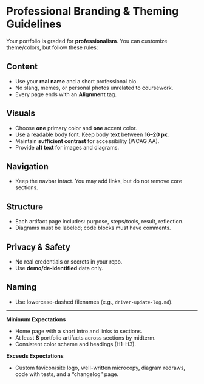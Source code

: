 # Professional Branding & Theming Guidelines

Your portfolio is graded for **professionalism**. You can customize theme/colors, but follow these rules:

## Content
- Use your **real name** and a short professional bio.
- No slang, memes, or personal photos unrelated to coursework.
- Every page ends with an **Alignment** tag.

## Visuals
- Choose **one** primary color and **one** accent color.
- Use a readable body font. Keep body text between **16–20 px**.
- Maintain **sufficient contrast** for accessibility (WCAG AA).
- Provide **alt text** for images and diagrams.

## Navigation
- Keep the navbar intact. You may add links, but do not remove core sections.

## Structure
- Each artifact page includes: purpose, steps/tools, result, reflection.
- Diagrams must be labeled; code blocks must have comments.

## Privacy & Safety
- No real credentials or secrets in your repo.
- Use **demo/de-identified** data only.

## Naming
- Use lowercase-dashed filenames (e.g., `driver-update-log.md`).

---

**Minimum Expectations**
- Home page with a short intro and links to sections.
- At least **8** portfolio artifacts across sections by midterm.
- Consistent color scheme and headings (H1–H3).

**Exceeds Expectations**
- Custom favicon/site logo, well-written microcopy, diagram redraws, code with tests, and a “changelog” page.
